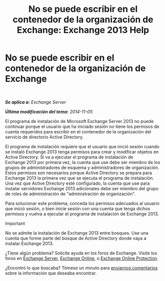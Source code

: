 ﻿---
title: 'No se puede escribir en el contenedor de la organización de Exchange: Exchange 2013 Help'
TOCTitle: No se puede escribir en el contenedor de la organización de Exchange
ms:assetid: 17c4667b-7db1-4e0a-b824-1f6d51d980a9
ms:mtpsurl: https://technet.microsoft.com/es-es/library/ms.exch.setupreadiness.globalserverinstall(v=EXCHG.150)
ms:contentKeyID: 48267845
ms.date: 04/23/2018
mtps_version: v=EXCHG.150
ms.translationtype: HT
---

# No se puede escribir en el contenedor de la organización de Exchange

 

_**Se aplica a:** Exchange Server_

_**Última modificación del tema:** 2014-11-05_

El programa de instalación de Microsoft Exchange Server 2013 no puede continuar porque el usuario que ha iniciado sesión no tiene los permisos de cuenta requeridos para escribir en el contenedor de la organización del servicio de directorio Active Directory.

El programa de instalación requiere que el usuario que inició sesión cuando se instaló Exchange 2013 tenga permisos para crear y modificar objetos en Active Directory. Si va a ejecutar el programa de instalación de Exchange 2013 por primera vez, la cuenta que use debe ser miembro de los grupos de administradores de esquema y administradores de organización. Estos permisos son necesarios porque Active Directory se prepara para Exchange 2013 la primera vez que se ejecuta el programa de instalación. Una vez que Active Directory esté configurado, la cuenta que use para instalar servidores Exchange 2013 adicionales debe ser miembro del grupo de roles de administración de "administración de organización".

Para solucionar este problema, conceda los permisos adecuados al usuario que inició sesión, o bien inicie sesión con una cuenta que tenga dichos permisos y vuelva a ejecutar el programa de instalación de Exchange 2013.


> [!IMPORTANT]
> No se admite la instalación de Exchange&nbsp;2013 entre bosques. Use una cuenta que forme parte del bosque de Active Directory donde vaya a instalar Exchange&nbsp;2013.



¿Tiene algún problema? Solicite ayuda en los foros de Exchange. Visite los foros en [Exchange Server](https://go.microsoft.com/fwlink/p/?linkid=60612), [Exchange Online](https://go.microsoft.com/fwlink/p/?linkid=267542), o [Exchange Online Protection](https://go.microsoft.com/fwlink/p/?linkid=285351).

¿Encontró lo que buscaba? Tómese un minuto para [enviarnos comentarios](mailto:exsetuphelpfeedback@microsoft.com?subject=exchange%202013%20setup%20help%20feedbac) sobre la información que deseaba encontrar.

